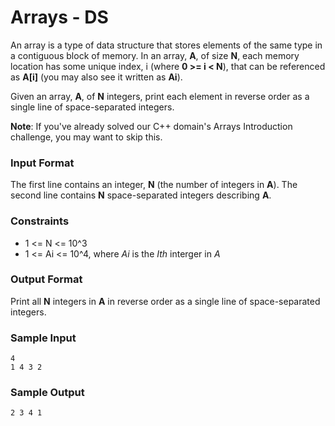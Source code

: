 # Arrays - DS

An array is a type of data structure that stores elements of the same type in a contiguous block of memory. In an array, **A**, of size **N**, each memory location has some unique index, i (where **0 >= i < N**), that can be referenced as **A[i]** (you may also see it written as **Ai**).

Given an array, **A**, of **N** integers, print each element in reverse order as a single line of space-separated integers.

**Note**: If you've already solved our C++ domain's Arrays Introduction challenge, you may want to skip this.

### Input Format

The first line contains an integer, **N** (the number of integers in **A**). 
The second line contains **N** space-separated integers describing **A**.

### Constraints

 * 1 <= N <= 10^3
 * 1 <= Ai <= 10^4, where *Ai* is the *Ith* interger in *A*

### Output Format

Print all **N** integers in **A** in reverse order as a single line of space-separated integers.

### Sample Input

	4
	1 4 3 2

### Sample Output

	2 3 4 1